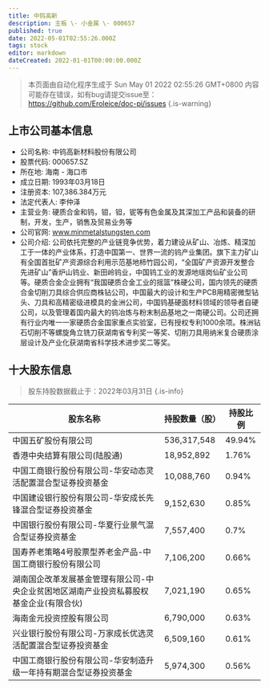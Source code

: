 ```yaml
---
title: 中钨高新
description: 主板 \- 小金属 \- 000657
published: true
date: 2022-05-01T02:55:26.000Z
tags: stock
editor: markdown
dateCreated: 2022-01-01T00:00:00.000Z
---
```


> 本页面由自动化程序生成于 Sun May 01 2022 02:55:26 GMT+0800
> 内容可能存在错误，如有bug请提交issue至：https://github.com/Eroleice/doc-pi/issues
{.is-warning}

## 上市公司基本信息
- 公司名称: 中钨高新材料股份有限公司
- 股票代码: 000657.SZ
- 所在地: 海南 - 海口市
- 成立日期: 1993年03月18日
- 注册资本: 107,386.384万元
- 法定代表人: 李仲泽
- 主营业务: 硬质合金和钨，钼，钽，铌等有色金属及其深加工产品和装备的研制，开发，生产，销售及贸易业务等
- 公司官网: www.minmetalstungsten.com
- 公司介绍: 公司依托完整的产业链竞争优势，着力建设从矿山、冶炼、精深加工于一体的产业体系，打造中国第一、世界一流的钨产业集团。旗下主力矿山有全国首批矿产资源综合利用示范基地柿竹园公司，“全国矿产资源开发整合先进矿山”香炉山钨业、新田岭钨业，中国钨工业的发源地瑶岗仙矿业公司等。硬质合金企业拥有“我国硬质合金工业的摇篮”株硬公司，国内领先的硬质合金切削刀具综合供应商株钻公司，中国最大的设计和生产PCB用精密微型钻头、刀具和高精密级进模具的金洲公司，中国钨基硬面材料领域的领导者自硬公司，以及管理着国内最大的钨冶炼与粉末制品基地之一南硬公司。公司还拥有行业内唯一一家硬质合金国家重点实验室，已有授权专利1000余项。株洲钻石切削不等螺旋角立铣刀获湖南省专利奖一等奖、切削刀具用纳米复合硬质涂层设计及产业化获湖南省科学技术进步奖二等奖。


## 十大股东信息
> 股东持股数据截止于：2022年03月31日
{.is-info}

| 股东名称 | 持股数量（股） | 持股比例 |
| --- | --- | --- |
| 中国五矿股份有限公司 | 536,317,548 | 49.94% |
| 香港中央结算有限公司(陆股通) | 18,952,892 | 1.76% |
| 中国工商银行股份有限公司-华安动态灵活配置混合型证券投资基金 | 10,088,760 | 0.94% |
| 中国建设银行股份有限公司-华安成长先锋混合型证券投资基金 | 9,152,630 | 0.85% |
| 中国银行股份有限公司-华夏行业景气混合型证券投资基金 | 7,557,400 | 0.7% |
| 国寿养老策略4号股票型养老金产品-中国工商银行股份有限公司 | 7,106,200 | 0.66% |
| 湖南国企改革发展基金管理有限公司-中央企业贫困地区湖南产业投资私募股权基金企业(有限合伙) | 7,021,190 | 0.65% |
| 海南金元投资控股有限公司 | 6,790,000 | 0.63% |
| 兴业银行股份有限公司-万家成长优选灵活配置混合型证券投资基金 | 6,509,160 | 0.61% |
| 中国工商银行股份有限公司-华安制造升级一年持有期混合型证券投资基金 | 5,974,300 | 0.56% |




